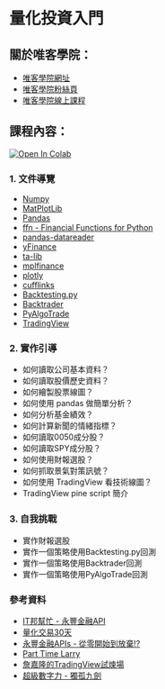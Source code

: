 # 量化投資入門

## 關於唯客學院：

* [唯客學院網址](http://www.vcdemy.com)
* [唯客學院粉絲頁](https://www.facebook.com/vcdemy/)
* [唯客學院線上課程](https://khpy.teachable.com)

## 課程內容：

[![Open In Colab](https://colab.research.google.com/assets/colab-badge.svg)](https://colab.research.google.com/github/victorgau/khpy_quant_intro/)

### 1. 文件導覽

* [Numpy](https://numpy.org/)
* [MatPlotLib](https://matplotlib.org/)
* [Pandas](https://pandas.pydata.org/)
* [ffn - Financial Functions for Python](https://pmorissette.github.io/ffn/)
* [pandas-datareader](https://pandas-datareader.readthedocs.io/en/latest/)
* [yFinance](https://pypi.org/project/yfinance/)
* [ta-lib](https://mrjbq7.github.io/ta-lib/)
* [mplfinance](https://github.com/matplotlib/mplfinance)
* [plotly](https://plotly.com/)
* [cufflinks](https://github.com/santosjorge/cufflinks)
* [Backtesting.py](https://kernc.github.io/backtesting.py/)
* [Backtrader](https://www.backtrader.com/)
* [PyAlgoTrade](https://gbeced.github.io/pyalgotrade/)
* [TradingView](https://www.tradingview.com/)

### 2. 實作引導

* 如何讀取公司基本資料？
* 如何讀取股價歷史資料？
* 如何繪製股票線圖？
* 如何使用 pandas 做簡單分析？
* 如何分析基金績效？
* 如何計算新聞的情緒指標？
* 如何讀取0050成分股？
* 如何讀取SPY成分股？
* 如何使用財報選股？
* 如何抓取景氣對策訊號？
* 如何使用 TradingView 看技術線圖？
* TradingView pine script 簡介

### 3. 自我挑戰

* 實作財報選股
* 實作一個策略使用Backtesting.py回測
* 實作一個策略使用Backtrader回測
* 實作一個策略使用PyAlgoTrade回測

### 參考資料

* [IT邦幫忙 - 永豐金融API](https://ithelp.ithome.com.tw/2021ironman/signup/list?group=sinopac-api)
* [量化交易30天](https://ithelp.ithome.com.tw/users/20129306/ironman/3071)
* [永豐金融APIs - 從零開始到放棄!?](https://ithelp.ithome.com.tw/users/20141060/ironman/4384)
* [Part Time Larry](https://www.youtube.com/channel/UCY2ifv8iH1Dsgjrz-h3lWLQ)
* [詹嘉隆的TradingView試煉場](https://www.youtube.com/c/%E8%A9%B9%E5%98%89%E9%9A%86)
* [超級數字力 - 獨孤九劍](https://www.financemj-9.com/#/home)
